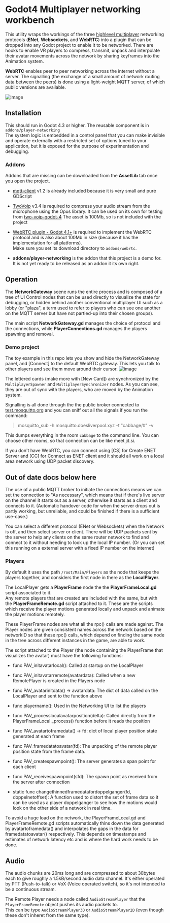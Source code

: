 # Godot4 Multiplayer networking workbench

This utility wraps the workings of the three [highlevel multiplayer](https://docs.godotengine.org/en/stable/tutorials/networking/high_level_multiplayer.html)
networking protocols (**ENet**, **Websockets**, and **WebRTC**) into a plugin 
that can be dropped into any Godot project to enable it to be networked.
There are hooks to enable VR players to compress, transmit, unpack and interpolate their avatar movements across the network by sharing keyframes into the Animation system.

**WebRTC** enables peer to peer networking across the internet without a server.
The signalling (the exchange of a small amount of network routing data between the peers) 
is done using a light-weight MQTT server, of which public versions are available.

![image](https://github.com/user-attachments/assets/ce09a0c1-3b8e-43f7-b58e-cdb54f3733fb)

## Installation

This should run in Godot 4.3 or higher.  The reusable component is in `addons/player-networking`  
The system logic is embedded in a control panel that you can make invisible and operate externally with a 
restricted set of options tuned to your application, but it is exposed for the purpose of 
experimentation and debugging.

### Addons

Addons that are missing can be downloaded from the **AssetLib** tab once you open the project.

* [mqtt-client](https://godotengine.org/asset-library/asset/1993) v1.2 is already included because it is very small and pure GDScript

* [TwoVoip](https://godotengine.org/asset-library/asset/3169) v3.4 is required to compress your audio stream 
from the microphone using the Opus library.  It can be used on its own for testing from [two-voip-godot-4](https://github.com/goatchurchprime/two-voip-godot-4)
The asset is 100Mb, so is not included with the project

* [WebRTC plugin - Godot 4.1+](https://godotengine.org/asset-library/asset/2103) is required to implement the WebRTC protocol and 
is also about 100Mb in size (because it has the implementation for all platforms).  
Make sure you set its download directory to `addons/webrtc`.  

* **addons/player-networking** is the addon that this project is a demo for.  It is not yet ready to be 
released as an addon it its own right.
 

## Operation

The **NetworkGateway** scene runs the entire process and is composed of a tree of UI Control nodes 
that can be used directly to visualize the state for debugging, or hidden behind another conventional multiplayer UI
such as a lobby (or "plaza", a term used to refer to players who can see one another on the MQTT server 
but have not partied-up into their chosen groups).

The main script **NetworkGateway.gd** manages the choice of protocol and the connections, while 
**PlayerConnections.gd** manages the players spawning and removal.

### Demo project

The toy example in this repo lets you show and hide the NetworkGateway panel, and \[Connect\] to the 
default WebRTC gateway.  This lets you talk to other players and see them move around their cursor.
![image](https://github.com/user-attachments/assets/190e8908-c553-4a67-bdcf-e296a033a6aa)

The lettered cards (make more with \[New Card\]) are synchronized by the `MultiplayerSpawner` and `MultiplayerSynchronizer`
nodes.  As you can see, they are out of sync with the players, who are moved by the Animation system.

Signalling is all done through the the public broker connected to [test.mosquitto.org](http://test.mosquitto.org/) and you can sniff out all the signals if you run the command:

> mosquitto_sub -h mosquitto.doesliverpool.xyz -t "cabbage/#" -v

This dumps everything in the room `cabbage` to the command line.  You can choose other rooms, so that connection 
can be like meet.jit.si.  

If you don't have WebRTC, you can connect using \[CS\] for Create ENET Server and \[CC\] for Connect as ENET client 
and it should all work on a local area network using UDP packet discovery.

## Out of date docs below here

The use of a public MQTT broker to initiate the connections means we can set the connection to "As necessary", which means 
that if there's live server on the channel it starts out as a server, otherwise it starts as a client and connects to it.
(Automatic handover code for when the server drops out is partly working, but unreliable, and could be finished if 
there is a sufficient use-case.)

You can select a different protocol (ENet or Websockets) when the Network is off, and then select server or client.
There will be UDP packets sent by the server to help any clients on the same router network to find and connect to it 
without needing to look up the local IP number.  (Or you can set this running on a external server with a fixed IP number 
on the internet)

### Players

By default it uses the path `/root/Main/Players` as the node that keeps the players together, and considers the first node in there 
as the **LocalPlayer**.

The LocalPlayer gets a **PlayerFrame** node the the **PlayerFrameLocal.gd** script associated to it.  
Any remote players that are created are included with the same, but with the **PlayerFrameRemote.gd** script attached to it.
These are the scripts which receive the player motions generated locally and unpack and animate the 
player motions remotely. 

These PlayerFrame nodes are what all the rpc() calls are made against.  The Player nodes are given consistent names 
across the network based on the networkID so that these rpc() calls, which depend on finding the same node in the tree across different 
instances in the game, are able to work.

The script attached to the Player (the node containing the PlayerFrame that visualizes the avatar) must have the following functions:

* func PAV_initavatarlocal(): Called at startup on the LocalPlayer

* func PAV_initavatarremote(avatardata): Called when a new RemotePlayer is created in the Players node

* func PAV_avatarinitdata() -> avatardata: The dict of data called on the LocalPlayer and sent to the function above

* func playername(): Used in the Networking UI to list the players

* func PAV_processlocalavatarposition(delta):  Called directly from the PlayerFrameLocal \_process() function before it reads the position

* func PAV_avatartoframedata() -> fd: dict of local player position state generated at each frame

* func PAV_framedatatoavatar(fd):  The unpacking of the remote player position state from the frame data.

* func PAV_createspawnpoint():  The server generates a span point for each client

* func PAV_receivespawnpoint(sfd): The spawn point as received from the server after connection


* static func changethinnedframedatafordoppelganger(fd, doppelnetoffset): A function used to distort the set of frame data so it can be used as a player doppelganger 
to see how the motions would look on the other side of a network in real time.

To avoid a huge load on the network, the PlayerFrameLocal.gd and PlayerFrameRemote.gd scripts automatically thins down the 
data generated by avatartoframedata() and interpolates the gaps in the data for framedatatoavatar() respectively.
This depends on timestamps and estimates of network latency etc and is where the hard work needs to be done.

## Audio

The audio chunks are 20ms long and are compressed to about 30bytes each to give roughly a 1.5kB/second audio data channel.
It's either operated by PTT (Push-to-talk) or VoX (Voice operated switch), so it's not intended to be a continuous stream.

The Remote Player needs a node called `AudioStreamPlayer` that the `PlayerFrameRemote` object pushes its audio packets to.  
This can be type `AudioStreamPlayer3D` or `AudioStreamPlayer2D` (even though these don't inheret from the same type).


